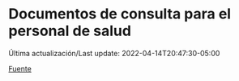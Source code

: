 # Documentos de consulta para el personal de salud

Última actualización/Last update: 2022-04-14T20:47:30-05:00

 [Fuente](https://coronavirus.gob.mx/personal-de-salud/documentos-de-consulta/)
